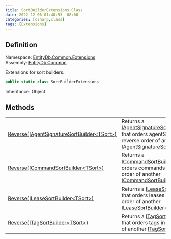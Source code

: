 ```yaml
---
title: SortBuilderExtensions Class
date: 2022-12-06 01:40:53 -08:00
categories: [csharp,class]
tags: [Extensions]
---
```


## Definition
Namespace: <a href='/posts/csharp.namespace.entitydb.common.extensions/'>EntityDb.Common.Extensions</a><br />
Assembly: <a href='/posts/csharp.assembly.entitydb.common/'>EntityDb.Common</a><br />

Extensions for sort builders.

```cs
public static class SortBuilderExtensions
```
Inheritance: Object
## Methods
<table><tr><td><!--/posts/csharp.notimplemented.entitydb.common.extensions.sortbuilderextensions.reverse/--><a href='#'>Reverse(IAgentSignatureSortBuilder&lt;TSort&gt;)</a></td><td>
Returns a <a href='/posts/csharp.interface.entitydb.abstractions.queries.sortbuilders.iagentsignaturesortbuilder-1/'>IAgentSignatureSortBuilder&lt;TSort&gt;</a> that orders agentSignatures in the reverse order of
another
<a href='/posts/csharp.interface.entitydb.abstractions.queries.sortbuilders.iagentsignaturesortbuilder-1/'>IAgentSignatureSortBuilder&lt;TSort&gt;</a>.
</td></tr><tr><td><!--/posts/csharp.notimplemented.entitydb.common.extensions.sortbuilderextensions.reverse/--><a href='#'>Reverse(ICommandSortBuilder&lt;TSort&gt;)</a></td><td>
Returns a <a href='/posts/csharp.interface.entitydb.abstractions.queries.sortbuilders.icommandsortbuilder-1/'>ICommandSortBuilder&lt;TSort&gt;</a> that orders commands in the reverse order of another
<a href='/posts/csharp.interface.entitydb.abstractions.queries.sortbuilders.icommandsortbuilder-1/'>ICommandSortBuilder&lt;TSort&gt;</a>.
</td></tr><tr><td><!--/posts/csharp.notimplemented.entitydb.common.extensions.sortbuilderextensions.reverse/--><a href='#'>Reverse(ILeaseSortBuilder&lt;TSort&gt;)</a></td><td>
Returns a <a href='/posts/csharp.interface.entitydb.abstractions.queries.sortbuilders.ileasesortbuilder-1/'>ILeaseSortBuilder&lt;TSort&gt;</a> that orders leases in the reverse order of another
<a href='/posts/csharp.interface.entitydb.abstractions.queries.sortbuilders.ileasesortbuilder-1/'>ILeaseSortBuilder&lt;TSort&gt;</a>.
</td></tr><tr><td><!--/posts/csharp.notimplemented.entitydb.common.extensions.sortbuilderextensions.reverse/--><a href='#'>Reverse(ITagSortBuilder&lt;TSort&gt;)</a></td><td>
Returns a <a href='/posts/csharp.interface.entitydb.abstractions.queries.sortbuilders.itagsortbuilder-1/'>ITagSortBuilder&lt;TSort&gt;</a> that orders tags in the reverse order of another
<a href='/posts/csharp.interface.entitydb.abstractions.queries.sortbuilders.itagsortbuilder-1/'>ITagSortBuilder&lt;TSort&gt;</a>.
</td></tr></table>
